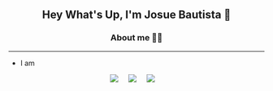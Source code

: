 ## <div align="center">Hey What's Up, I'm Josue Bautista 👋 </div>
### <div align="center">About me 👨‍🚀</div>
----------
- I am 
<p align="center">
  <a href="https://www.kaggle.com/josuebautista"><img src="https://img.shields.io/badge/-Kaggle-Kaggle?style=flat-square&logo=kaggle&logoColor=%23127dff&labelColor=%23e6e6e6&color=%23e6e6e6" /></a>&nbsp;&nbsp;&nbsp;&nbsp;
  <a href="https://www.linkedin.com/in/josue-bautista-quiroz-02b97026a/"><img src="https://img.shields.io/badge/-Linkedin-Linkedin?style=flat-square&logo=linkedin&logoColor=%23e6e6e6&labelColor=%230259c4&color=%230259c4" /></a>&nbsp;&nbsp;&nbsp;&nbsp;
  <a href="mailto:me@josuebautista.com"><img src="https://img.shields.io/badge/-me%40josuebautista.com-Email?style=flat-square&logo=gmail&logoColor=%232e2e2e&labelColor=%23d9ca02&color=%23d9ca02" /></a>&nbsp;&nbsp;&nbsp;&nbsp;

</p>
<!--
**APoodle/APoodle** is a ✨ _special_ ✨ repository because its `README.md` (this file) appears on your GitHub profile.

Here are some ideas to get you started:

- 🔭 I’m currently working on ...
- 🌱 I’m currently learning ...
- 👯 I’m looking to collaborate on ...
- 🤔 I’m looking for help with ...
- 💬 Ask me about ...
- 📫 How to reach me: ...
- 😄 Pronouns: ...
- ⚡ Fun fact: ...
-->
